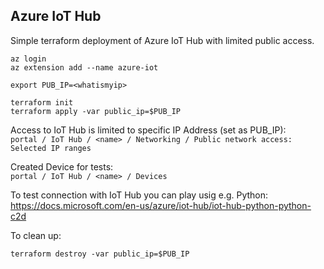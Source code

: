 ## Azure IoT Hub

Simple terraform deployment of Azure IoT Hub with limited public access.

```
az login
az extension add --name azure-iot

export PUB_IP=<whatismyip>

terraform init
terraform apply -var public_ip=$PUB_IP
```

Access to IoT Hub is limited to specific IP Address (set as PUB_IP):  
`portal / IoT Hub / <name> / Networking / Public network access: Selected IP ranges`

Created Device for tests:  
`portal / IoT Hub / <name> / Devices `

To test connection with IoT Hub you can play usig e.g. Python:  
https://docs.microsoft.com/en-us/azure/iot-hub/iot-hub-python-python-c2d

To clean up:
```
terraform destroy -var public_ip=$PUB_IP
```

